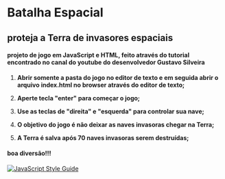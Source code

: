 # Batalha Espacial

## proteja a Terra de invasores espaciais



#### projeto de jogo  em  JavaScript e HTML, feito através do tutorial encontrado no canal do youtube  do desenvolvedor Gustavo Silveira 



1.  **Abrir somente a pasta do jogo no editor de texto e em seguida abrir o arquivo index.html no browser através do editor de texto;**

2. **Aperte tecla "enter"  para começar o jogo;**

3. **Use as teclas de "direita" e "esquerda" para controlar sua nave;**

4.  **O objetivo do jogo é não deixar as naves invasoras chegar na Terra;**

5. **A Terra é salva após 70 naves invasoras serem destruídas;**

   

#### boa diversão!!! 

[![JavaScript Style Guide](https://cdn.rawgit.com/standard/standard/master/badge.svg)](https://github.com/standard/standard)

